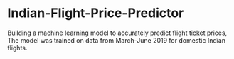 # Indian-Flight-Price-Predictor
Building a machine learning model to accurately predict flight ticket prices, The model was trained on data from March-June 2019 for domestic Indian flights.
